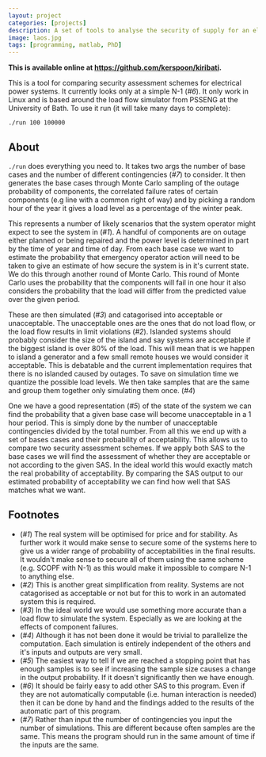 ```yaml
---
layout: project
categories: [projects]
description: A set of tools to analyse the security of supply for an electrical power system. Developed for my Ph.D. it is based around a Monte Carlo Sampler and interfaces with CPF in Matlab for the simulations.
image: laos.jpg
tags: [programming, matlab, PhD]
---
```


**This is available online at <https://github.com/kerspoon/kiribati>.**

This is a tool for comparing security assessment schemes for electrical power systems. It currently looks only at a simple N-1 (*#6*). It only work in Linux and is based around the load flow simulator from PSSENG at the University of Bath. To use it run (it will take many days to complete):

    ./run 100 100000

## About

`./run` does everything you need to. It takes two args the number of base cases and the number of different contingencies (*#7*) to consider. It then generates the base cases through Monte Carlo sampling of the outage probability of components, the correlated failure rates of certain components (e.g line with a common right of way) and by picking a random hour of the year it gives a load level as a percentage of the winter peak.

This represents a number of likely scenarios that the system operator might expect to see the system in (*#1*). A handful of components are on outage either planned or being repaired and the power level is determined in part by the time of year and time of day. From each base case we want to estimate the probability that emergency operator action will need to be taken to give an estimate of how secure the system is in it's current state. We do this through another round of Monte Carlo. This round of Monte Carlo uses the probability that the components will fail in one hour it also considers the probability that the load will differ from the predicted value over the given period.

These are then simulated (*#3*) and catagorised into acceptable or unacceptable. The unacceptable ones are the ones that do not load flow, or the load flow results in limit violations (*#2*). Islanded systems should probably consider the size of the island and say systems are acceptable if the biggest island is over 80% of the load. This will mean that is we happen to island a generator and a few small remote houses we would consider it acceptable. This is debatable and the current implementation requires that there is no islanded caused by outages. To save on simulation time we quantize the possible load levels. We then take samples that are the same and group them together only simulating them once. (*#4*)

One we have a good representation (*#5*) of the state of the system we can find the probability that a given base case will become unacceptable in a 1 hour period. This is simply done by the number of unacceptable contingencies divided by the total number. From all this we end up with a set of bases cases and their probability of acceptability. This allows us to compare two security assessment schemes. If we apply both SAS to the base cases we will find the assessment of whether they are acceptable or not according to the given SAS. In the ideal world this would exactly match the real probability of acceptability. By comparing the SAS output to our estimated probability of acceptability we can find how well that SAS matches what we want.

## Footnotes

- (*#1*) The real system will be optimised for price and for stability. As further work it would make sense to secure some of the systems here to give us a wider range of probability of acceptabilities in the final results. It wouldn't make sense to secure all of them using the same scheme (e.g. SCOPF with N-1) as this would make it impossible to compare N-1 to anything else.
- (*#2*) This is another great simplification from reality. Systems are not catagorised as acceptable or not but for this to work in an automated system this is required.
- (*#3*) In the ideal world we would use something more accurate than a load flow to simulate the system. Especially as we are looking at the effects of component failures.
- (*#4*) Although it has not been done it would be trivial to parallelize the computation. Each simulation is entirely independent of the others and it's inputs and outputs are very small.
- (*#5*) The easiest way to tell if we are reached a stopping point that has enough samples is to see if increasing the sample size causes a change in the output probability. If it doesn't significantly then we have enough.
- (*#6*) It should be fairly easy to add other SAS to this program. Even if they are not automatically computable (i.e. human interaction is needed) then it can be done by hand and the findings added to the results of the automatic part of this program.
- (*#7*) Rather than input the number of contingencies you input the number of simulations. This are different because often samples are the same. This means the program should run in the same amount of time if the inputs are the same.



